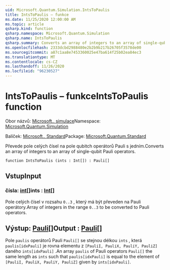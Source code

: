 ```yaml
---
uid: Microsoft.Quantum.Simulation.IntsToPaulis
title: IntsToPaulis – funkce
ms.date: 11/25/2020 12:00:00 AM
ms.topic: article
qsharp.kind: function
qsharp.namespace: Microsoft.Quantum.Simulation
qsharp.name: IntsToPaulis
qsharp.summary: Converts an array of integers to an array of single-qubit Pauli operators.
ms.openlocfilehash: 2333dcbd2988480e2b2b9b217b26705f3578de00
ms.sourcegitcommit: a87c1aa8e7453360025e47ba614f25b02ea84ec3
ms.translationtype: MT
ms.contentlocale: cs-CZ
ms.lasthandoff: 11/26/2020
ms.locfileid: "96230527"
---
```

# <a name="intstopaulis-function"></a><span data-ttu-id="39640-102">IntsToPaulis – funkce</span><span class="sxs-lookup"><span data-stu-id="39640-102">IntsToPaulis function</span></span>

<span data-ttu-id="39640-103">Obor názvů: [Microsoft.. simulace](xref:Microsoft.Quantum.Simulation)</span><span class="sxs-lookup"><span data-stu-id="39640-103">Namespace: [Microsoft.Quantum.Simulation](xref:Microsoft.Quantum.Simulation)</span></span>

<span data-ttu-id="39640-104">Balíček: [Microsoft.. Standard](https://nuget.org/packages/Microsoft.Quantum.Standard)</span><span class="sxs-lookup"><span data-stu-id="39640-104">Package: [Microsoft.Quantum.Standard](https://nuget.org/packages/Microsoft.Quantum.Standard)</span></span>


<span data-ttu-id="39640-105">Převede pole celých čísel na pole qubitch operátorů Pauli s jedním.</span><span class="sxs-lookup"><span data-stu-id="39640-105">Converts an array of integers to an array of single-qubit Pauli operators.</span></span>

```qsharp
function IntsToPaulis (ints : Int[]) : Pauli[]
```


## <a name="input"></a><span data-ttu-id="39640-106">Vstup</span><span class="sxs-lookup"><span data-stu-id="39640-106">Input</span></span>

### <a name="ints--int"></a><span data-ttu-id="39640-107">čísla: [int](xref:microsoft.quantum.lang-ref.int)[]</span><span class="sxs-lookup"><span data-stu-id="39640-107">ints : [Int](xref:microsoft.quantum.lang-ref.int)[]</span></span>

<span data-ttu-id="39640-108">Pole celých čísel v rozsahu `0..3`  , který má být převeden na Pauli operátory.</span><span class="sxs-lookup"><span data-stu-id="39640-108">Array of integers in the range `0..3`  to be converted to Pauli operators.</span></span>



## <a name="output--pauli"></a><span data-ttu-id="39640-109">Výstup: [Pauli](xref:microsoft.quantum.lang-ref.pauli)[]</span><span class="sxs-lookup"><span data-stu-id="39640-109">Output : [Pauli](xref:microsoft.quantum.lang-ref.pauli)[]</span></span>

<span data-ttu-id="39640-110">Pole `paulis` operátorů Pauli `Pauli[]` se stejnou délkou `ints` , která `paulis[idxPauli]` je rovna elementu z `[PauliI, PauliX, PauliY, PauliZ]` daného `ints[idxPauli]` .</span><span class="sxs-lookup"><span data-stu-id="39640-110">An array `paulis` of Pauli operators `Pauli[]` the same length as `ints` such that `paulis[idxPauli]` is equal to the element of `[PauliI, PauliX, PauliY, PauliZ]` given by `ints[idxPauli]`.</span></span>